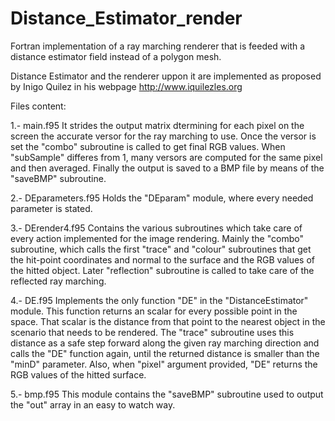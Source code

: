 # Distance_Estimator_render
Fortran implementation of a ray marching renderer that is feeded with a distance estimator field instead of a polygon mesh.

Distance Estimator and the renderer uppon it are implemented as proposed by Inigo Quilez in his webpage http://www.iquilezles.org

Files content:

1.- main.f95
  It strides the output matrix dtermining for each pixel on the screen the accurate versor for the ray marching to use. Once the versor is set the "combo" subroutine is called to get final RGB values. When "subSample" differes from 1, many versors are computed for the same pixel and then averaged. Finally the output is saved to a BMP file by means of the "saveBMP" subroutine.
  
2.- DEparameters.f95
  Holds the "DEparam" module, where every needed parameter is stated.
  
3.- DErender4.f95
  Contains the various subroutines which take care of every action implemented for the image rendering. Mainly the "combo" subroutine, which calls the first "trace" and "colour" subroutines that get the hit-point coordinates and normal to the surface and the RGB values of the hitted object. Later "reflection" subroutine is called to take care of the reflected ray marching.

4.- DE.f95
  Implements the only function "DE" in the "DistanceEstimator" module. This function returns an scalar for every possible point in the space. That scalar is the distance from that point to the nearest object in the scenario that needs to be rendered. The "trace" subroutine uses this distance as a safe step forward along the given ray marching direction and calls the "DE" function again, until the returned distance is smaller than the "minD" parameter.
  Also, when "pixel" argument provided, "DE" returns the RGB values of the hitted surface.

5.- bmp.f95
  This module contains the "saveBMP" subroutine used to output the "out" array in an easy to watch way.
